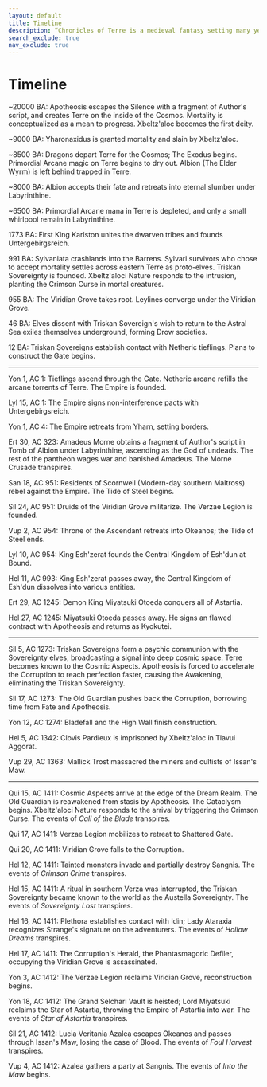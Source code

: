 ```yaml
---
layout: default
title: Timeline
description: “Chronicles of Terre is a medieval fantasy setting many years in the writing.”
search_exclude: true
nav_exclude: true
---
```


# Timeline

~20000 BA: Apotheosis escapes the Silence with a fragment of Author's script, and creates Terre on the inside of the Cosmos. Mortality is conceptualized as a mean to progress. Xbeltz'aloc becomes the first deity.

~9000 BA: Yharonaxidus is granted mortality and slain by Xbeltz'aloc.

~8500 BA: Dragons depart Terre for the Cosmos; The Exodus begins. Primordial Arcane magic on Terre begins to dry out. Albion (The Elder Wyrm) is left behind trapped in Terre.

~8000 BA: Albion accepts their fate and retreats into eternal slumber under Labyrinthine.

~6500 BA: Primordial Arcane mana in Terre is depleted, and only a small whirlpool remain in Labyrinthine.

1773 BA: First King Karlston unites the dwarven tribes and founds Untergebirgsreich.

991 BA: Sylvaniata crashlands into the Barrens. Sylvari survivors who chose to accept mortality settles across eastern Terre as proto-elves. Triskan Sovereignty is founded. Xbeltz'aloci Nature responds to the intrusion, planting the Crimson Curse in mortal creatures.

955 BA: The Viridian Grove takes root. Leylines converge under the Viridian Grove.

46 BA: Elves dissent with Triskan Sovereign's wish to return to the Astral Sea exiles themselves underground, forming Drow societies.

12 BA: Triskan Sovereigns establish contact with Netheric tieflings. Plans to construct the Gate begins.

---

Yon 1, AC 1: Tieflings ascend through the Gate. Netheric arcane refills the arcane torrents of Terre. The Empire is founded.

Lyl 15, AC 1: The Empire signs non-interference pacts with Untergebirgsreich.

Yon 1, AC 4: The Empire retreats from Yharn, setting borders.

Ert 30, AC 323: Amadeus Morne obtains a fragment of Author's script in Tomb of Albion under Labyrinthine, ascending as the God of undeads. The rest of the pantheon wages war and banished Amadeus. The Morne Crusade transpires.

San 18, AC 951: Residents of Scornwell (Modern-day southern Maltross) rebel against the Empire. The Tide of Steel begins.

Sil 24, AC 951: Druids of the Viridian Grove militarize. The Verzae Legion is founded.

Vup 2, AC 954: Throne of the Ascendant retreats into Okeanos; the Tide of Steel ends.

Lyl 10, AC 954: King Esh'zerat founds the Central Kingdom of Esh'dun at Bound.

Hel 11, AC 993: King Esh'zerat passes away, the Central Kingdom of Esh'dun dissolves into various entities.

Ert 29, AC 1245: Demon King Miyatsuki Otoeda conquers all of Astartia.

Hel 27, AC 1245: Miyatsuki Otoeda passes away. He signs an flawed contract with Apotheosis and returns as Kyokutei.

---

Sil 5, AC 1273: Triskan Sovereigns form a psychic communion with the Sovereignty elves, broadcasting a signal into deep cosmic space. Terre becomes known to the Cosmic Aspects. Apotheosis is forced to accelerate the Corruption to reach perfection faster, causing the Awakening, eliminating the Triskan Sovereignty.

Sil 17, AC 1273: The Old Guardian pushes back the Corruption, borrowing time from Fate and Apotheosis.

Yon 12, AC 1274: Bladefall and the High Wall finish construction.

Hel 5, AC 1342: Clovis Pardieux is imprisoned by Xbeltz'aloc in Tlavui Aggorat.

Vup 29, AC 1363: Mallick Trost massacred the miners and cultists of Issan's Maw.

---

Qui 15, AC 1411: Cosmic Aspects arrive at the edge of the Dream Realm. The Old Guardian is reawakened from stasis by Apotheosis. The Cataclysm begins. Xbeltz'aloci Nature responds to the arrival by triggering the Crimson Curse. The events of *Call of the Blade* transpires.

Qui 17, AC 1411: Verzae Legion mobilizes to retreat to Shattered Gate.

Qui 20, AC 1411: Viridian Grove falls to the Corruption.

Hel 12, AC 1411: Tainted monsters invade and partially destroy Sangnis. The events of *Crimson Crime* transpires.

Hel 15, AC 1411: A ritual in southern Verza was interrupted, the Triskan Sovereignty became known to the world as the Austella Sovereignty. The events of *Sovereignty Lost* transpires.

Hel 16, AC 1411: Plethora establishes contact with Idin; Lady Ataraxia recognizes Strange's signature on the adventurers. The events of *Hollow Dreams* transpires.

Hel 17, AC 1411: The Corruption's Herald, the Phantasmagoric Defiler, occupying the Viridian Grove is assassinated.

Yon 3, AC 1412: The Verzae Legion reclaims Viridian Grove, reconstruction begins.

Yon 18, AC 1412: The Grand Selchari Vault is heisted; Lord Miyatsuki reclaims the Star of Astartia, throwing the Empire of Astartia into war. The events of *Star of Astartia* transpires.

Sil 21, AC 1412: Lucia Veritania Azalea escapes Okeanos and passes through Issan's Maw, losing the case of Blood. The events of *Foul Harvest* transpires.

Vup 4, AC 1412: Azalea gathers a party at Sangnis. The events of *Into the Maw* begins.